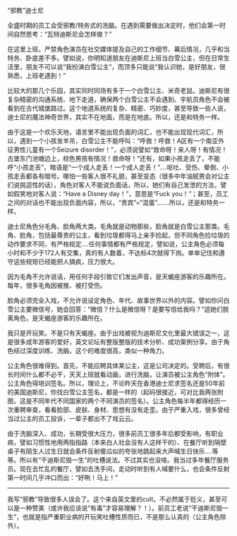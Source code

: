 “邪教”迪士尼

全盛时期的员工会受邪教/特务式的洗脑。在遇到需要做出决定时，他们会第一时间自然思考：“瓦特迪斯尼会怎样做？”

在这里上班，严禁角色演员在社交媒体提及自己的工作细节、幕后情况，几乎和当特务、卧底差不多。譬如说，你明知道朋友在迪斯尼上班当白雪公主，但在日常生活里，朋友不可以说“我扮演白雪公主”，而顶多只能说“我认识她，是好朋友，很熟悉，上班老遇到！”

比较大的那几个乐园，其实同时同场有多于一个白雪公主、米奇老鼠。迪斯尼有很复杂精密的沟通系统、地下走道，确保两个白雪公主不会遇到、宇航员角色不会被看到在古代城堡路过。这个地道系统的复杂、精密、巧妙度，甚至导致一些人说，迪士尼的魔法神奇世界，其实不在地面，而是在地底。所以，还是和特务一样。

由于这是一个欢乐天地，语言里不能出现负面的词汇，也不能出现现代词汇，所以，遇到一个小孩发羊吊，白雪公主不能呼叫：“呼救！呼救！A区有一个南亚外征男性儿童有一个Seizure disorder！”，必须说譬如“救命呀！来人呀！有情况！古堡东门池塘边上，棕色男孩有情况！救命呀！”还有，如果小孩走丢了，不能呼“小孩走丢”，暗语是“一个成人走丢！一个成人走丢！”....呕吐、受伤、晕倒、小孩走丢都各有暗号。哪怕一些客人很不礼貌，甚至变态（很多中年油腻男会对公主们说挑逗性的话），角色对客人不能说负面话，所以，她们有自己发泄的方法，譬如假笑地对客人说：“Have a Disney day！”，意思是“Fuck you！”；甚至，员工之间的对话也不能出现负面内容，所以，“贵宾”=“混蛋”.......所以，还是和特务一样。

迪士尼角色分毛角、脸角两大类。毛角就是动物那些，脸角就是白雪公主那类。毛角、脸角，包括最尊贵的公主，看到垃圾都得马上亲手捡起，但不同角色捡垃圾的动作要求不同，有严格规定....任何事情都有严格规定，譬如说，公主角色必须每小时和不少于172人有交集，真的有人数着，不达标4次就得下岗。单单记住和遵守这些规矩已经能把人搞疯，压力很大。

因为毛角不允许说话，用任何手段引致它们发出声音，是天蝎座游客的乐趣所在。每年，很多毛角因被推、被打受伤。

脸角必须完全入戏，不允许说设定角色、年代、故事世界以外的内容。譬如你问白雪公主要微信号，她会回答：“微信？什么是微信呀？是要写信给我吗？”逗她们脱离角色，是天蝎座游客的乐趣所在。

我只是开玩笑。不是只有天蝎座。由于出戏被视为迪斯尼文化里最大错误之一，这是很多成年游客的爱好，英文论坛有整版整版的技术分析、成功案例分享。由于角色经过深度训练、洗脑，这个的难度很高，类似一种角力。

公主角色很难得到。首先，不能应聘具体某公主，这是公司决定的。受聘后，有很长时间什么都不必干，天天上班就看动画，进行洗脑，让演员被公主角色“附体”。 公主角色得培训签名。所以，理论上，不论昨天在香港迪士尼求签名还是50年前的美国迪斯尼，你找白雪公主签名，都是一样的（起码很接近，可对比我两张附图，这是不同年代不同国家的两个不同演员的签名）。公主角色每半年都得经历一次重聘审查，看看脸部、皮肤、身材、思想有没有走歪。由于严重入戏，很多曾经当过公主的员工投诉，一辈子都出不了戏云云。

由于洗脑深入、成功，长期受很大压力，很多前员工很多年后都受影响，有职业病，譬如习惯性地用两指指路（本来白人社会没有人这样干的）、在餐厅听到隔壁桌子有陌生人过生日就会条件反射傻瓜似的夸张地跳起来大声喊生日快乐....等等。所以有“干迪斯尼毁一生”的吐槽说法。不过其实也没啥。我当过多年餐厅服务员。现在去忙乱的餐厅，譬如去洗手间，走动时听到有人喊要什么，也会条件反射第一时间几乎冲口而出：“好咧！马上！”

-----------------

我写“邪教”导致很多人误会了。这个来自英文里的cult，不必然属于贬义，甚至可以是一种赞美（或许我应该说“有毒”才容易理解？！）。前员工老说“干迪斯尼毁一生”，也就是指严重职业病的开玩笑吐槽性质而已，不是那么认真的（公主角色除外）。
